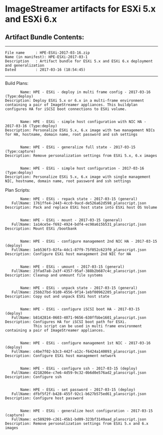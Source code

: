 # ImageStreamer artifacts for ESXi 5.x and ESXi 6.x

## Artifact Bundle Contents:


--------------------------------------------------------------------------------
	File name	  : HPE-ESXi-2017-03-16.zip
	Name (in manifest): HPE-ESXi-2017-03-1
	Description	  : Artifact bundle for ESXi 5.x and ESXi 6.x deployment and generalization
	Dated		  : 2017-03-16 (18:54:45)
--------------------------------------------------------------------------------

Build Plans:

	       Name: HPE - ESXi - deploy in multi frame config - 2017-03-16 (Type:deploy)
	Description: Deploy ESXi 5.x or 6.x in a multi-frame environment containing a pair of ImageStreamer appliances. This buildplan configures HA for iSCSI boot connections to ESXi volume.


	       Name: HPE - ESXi - simple host configuration with NIC HA - 2017-03-16 (Type:deploy)
	Description: Personalize ESXi 5.x, 6.x image with two management NICs for HA, hostname, domain name, root password and ssh settings


	       Name: HPE - ESXi - generalize full state - 2017-03-15 (Type:capture)
	Description: Remove personalization settings from ESXi 5.x, 6.x images


	       Name: HPE - ESXi - simple host configuration - 2017-03-16 (Type:deploy)
	Description: Personalize ESXi 5.x, 6.x image with single management NIC, hostname, domain name, root password and ssh settings



Plan Scripts:

	       Name: HPE - ESXi - repack state - 2017-03-15 (general)
	   FullName: 1761ffe4-2443-4cc0-9acd-de526a62d598_planscript.json
	Description: Pack and replace ESXi host state into ESXi host OS Volume


	       Name: HPE - ESXi - mount - 2017-03-15 (general)
	   FullName: 1a14ce5e-f692-4924-bdf4-ec98a615b531_planscript.json
	Description: Mount ESXi /bootbank


	       Name: HPE - ESXi - configure management 2nd NIC HA - 2017-03-15 (deploy)
	   FullName: 1eb536f3-02fa-4dc1-87f9-75f052c623f0_planscript.json
	Description: Configure ESXi host management 2nd NIC for HA


	       Name: HPE - ESXi - umount - 2017-03-15 (general)
	   FullName: 23fad7a8-2a3f-4357-95af-388b2b687c4c_planscript.json
	Description: Cleanup and unmount file systems


	       Name: HPE - ESXi - unpack state - 2017-03-15 (general)
	   FullName: 25bb27bd-91d0-4556-9f14-1ebf00962205_planscript.json
	Description: Copy out and unpack ESXi host state


	       Name: HPE - ESXi - configure iSCSI boot HA - 2017-03-15 (deploy)
	   FullName: b8142814-0603-4071-9656-630ffbbe1601_planscript.json
	Description: Configures HA for iSCSI boot path for ESXi. 
	             This script can be used in multi frame environment containing a pair of ImageStreamer appliances.


	       Name: HPE - ESXi - configure management 1st NIC - 2017-03-16 (deploy)
	   FullName: c4be7f02-b3c3-442f-a12c-f6424a140093_planscript.json
	Description: Configure ESXi host management network


	       Name: HPE - ESXi - configure ssh - 2017-03-15 (deploy)
	   FullName: d218206e-c7e6-4d59-9c32-0b6d0e576ad2_planscript.json
	Description: Configure ssh


	       Name: HPE - ESXi - set password - 2017-03-15 (deploy)
	   FullName: dfbf5f2f-b428-455f-92c1-b627b575ed61_planscript.json
	Description: Configure host password


	       Name: HPE - ESXi - generalize host configuration - 2017-03-15 (capture)
	   FullName: ec589299-c261-45b1-bd09-323bf3149aad_planscript.json
	Description: Remove personalization settings from ESXi 5.x and 6.x images


